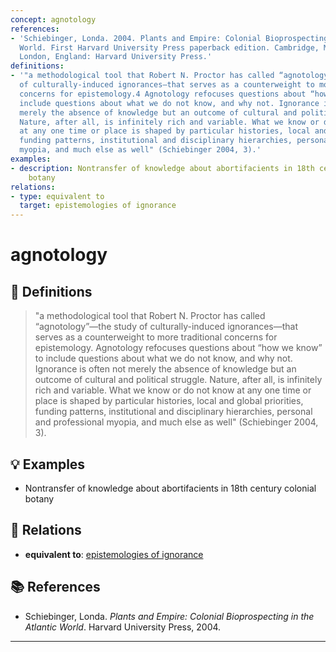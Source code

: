 ```yaml
---
concept: agnotology
references:
- 'Schiebinger, Londa. 2004. Plants and Empire: Colonial Bioprospecting in the Atlantic
  World. First Harvard University Press paperback edition. Cambridge, Massachusetts
  London, England: Harvard University Press.'
definitions:
- '"a methodological tool that Robert N. Proctor has called “agnotology”—the study
  of culturally-induced ignorances—that serves as a counterweight to more traditional
  concerns for epistemology.4 Agnotology refocuses questions about “how we know” to
  include questions about what we do not know, and why not. Ignorance is often not
  merely the absence of knowledge but an outcome of cultural and political struggle.
  Nature, after all, is infinitely rich and variable. What we know or do not know
  at any one time or place is shaped by particular histories, local and global priorities,
  funding patterns, institutional and disciplinary hierarchies, personal and professional
  myopia, and much else as well" (Schiebinger 2004, 3).'
examples:
- description: Nontransfer of knowledge about abortifacients in 18th century colonial
    botany
relations:
- type: equivalent to
  target: epistemologies of ignorance
---
```


# agnotology

## 📖 Definitions

> "a methodological tool that Robert N. Proctor has called “agnotology”—the study of culturally-induced ignorances—that serves as a counterweight to more traditional concerns for epistemology. Agnotology refocuses questions about “how we know” to include questions about what we do not know, and why not. Ignorance is often not merely the absence of knowledge but an outcome of cultural and political struggle. Nature, after all, is infinitely rich and variable. What we know or do not know at any one time or place is shaped by particular histories, local and global priorities, funding patterns, institutional and disciplinary hierarchies, personal and professional myopia, and much else as well" (Schiebinger 2004, 3).

## 💡 Examples

- Nontransfer of knowledge about abortifacients in 18th century colonial botany

## 🔗 Relations

- **equivalent to**: [epistemologies of ignorance](./epistemologies-of-ignorance.md)

## 📚 References

- Schiebinger, Londa. _Plants and Empire: Colonial Bioprospecting in the Atlantic World_. Harvard University Press, 2004. 
---

<script src="https://giscus.app/client.js"
                data-repo="natesheehan/conceptcartography"
                data-repo-id="R_kgDOPB5QiQ"
                data-category="General"
                data-category-id="DIC_kwDOPB5Qic4CsAxd"
                data-mapping="pathname"
                data-strict="0"
                data-reactions-enabled="1"
                data-emit-metadata="0"
                data-input-position="bottom"
                data-theme="catppuccin_mocha"
                data-lang="en"
                crossorigin="anonymous"
                async>
        </script>
        
